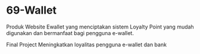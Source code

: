 # 69-Wallet
Produk Website Ewallet yang menciptakan sistem Loyalty Point yang mudah digunakan dan bermanfaat bagi pengguna e-wallet.

Final Project
Meningkatkan loyalitas pengguna e-wallet dan bank
